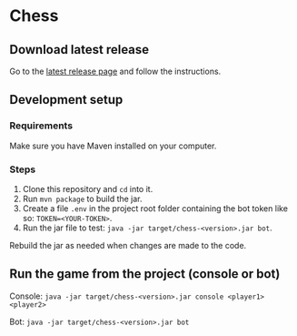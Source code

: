 # Chess

## Download latest release
Go to the [latest release page](https://github.com/yuvasaro/chess/releases/tag/v1.0.0) and follow the instructions.

## Development setup

### Requirements
Make sure you have Maven installed on your computer.

### Steps
1. Clone this repository and `cd` into it.
2. Run `mvn package` to build the jar.
3. Create a file `.env` in the project root folder containing the bot token like so: `TOKEN=<YOUR-TOKEN>`.
4. Run the jar file to test: `java -jar target/chess-<version>.jar bot`.

Rebuild the jar as needed when changes are made to the code.

## Run the game from the project (console or bot)

Console: `java -jar target/chess-<version>.jar console <player1> <player2>`

Bot: `java -jar target/chess-<version>.jar bot`
